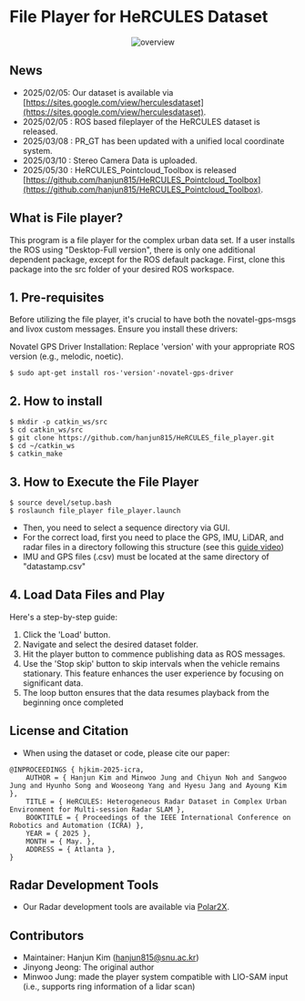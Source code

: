 # File Player for HeRCULES Dataset

 <div align="center">
    
  ![overview](https://github.com/user-attachments/assets/c3b71b0e-3a5f-4c9c-91e3-bc6c23870f03)

 </div>

## News
- 2025/02/05: Our dataset is available via [https://sites.google.com/view/herculesdataset](https://sites.google.com/view/herculesdataset).
- 2025/02/05 : ROS based fileplayer of the HeRCULES dataset is released.
- 2025/03/08 : PR_GT has been updated with a unified local coordinate system.
- 2025/03/10 : Stereo Camera Data is uploaded.
- 2025/05/30 : HeRCULES_Pointcloud_Toolbox is released [https://github.com/hanjun815/HeRCULES_Pointcloud_Toolbox](https://github.com/hanjun815/HeRCULES_Pointcloud_Toolbox).
  
## What is File player?
This program is a file player for the complex urban data set. If a user installs the ROS using "Desktop-Full version", there is only one additional dependent package, except for the ROS default package. First, clone this package into the src folder of your desired ROS workspace.

## 1. Pre-requisites
Before utilizing the file player, it's crucial to have both the novatel-gps-msgs and livox custom messages. Ensure you install these drivers:

Novatel GPS Driver Installation:
Replace 'version' with your appropriate ROS version (e.g., melodic, noetic).
```
$ sudo apt-get install ros-'version'-novatel-gps-driver
```

## 2. How to install
```
$ mkdir -p catkin_ws/src
$ cd catkin_ws/src
$ git clone https://github.com/hanjun815/HeRCULES_file_player.git
$ cd ~/catkin_ws
$ catkin_make
```

## 3. How to Execute the File Player

```
$ source devel/setup.bash
$ roslaunch file_player file_player.launch
```
- Then, you need to select a sequence directory via GUI.
- For the correct load, first you need to place the GPS, IMU, LiDAR, and radar files in a directory following this structure (see this [guide video](https://youtu.be/uU-FC-GmHXA?t=45)) 
- IMU and GPS files (.csv) must be located at the same directory of "datastamp.csv"

## 4. Load Data Files and Play
Here's a step-by-step guide:

1. Click the 'Load' button.
2. Navigate and select the desired dataset folder.
3. Hit the player button to commence publishing data as ROS messages.
4. Use the 'Stop skip' button to skip intervals when the vehicle remains stationary. This feature enhances the user experience by focusing on significant data.
5. The loop button ensures that the data resumes playback from the beginning once completed

## License and Citation
- When using the dataset or code, please cite our paper:
```
@INPROCEEDINGS { hjkim-2025-icra,
    AUTHOR = { Hanjun Kim and Minwoo Jung and Chiyun Noh and Sangwoo Jung and Hyunho Song and Wooseong Yang and Hyesu Jang and Ayoung Kim },
    TITLE = { HeRCULES: Heterogeneous Radar Dataset in Complex Urban Environment for Multi-session Radar SLAM },
    BOOKTITLE = { Proceedings of the IEEE International Conference on Robotics and Automation (ICRA) },
    YEAR = { 2025 },
    MONTH = { May. },
    ADDRESS = { Atlanta },
}
```

## Radar Development Tools
- Our Radar development tools are available via [Polar2X](https://github.com/hanjun815/Polar2X).

## Contributors
- Maintainer: Hanjun Kim (hanjun815@snu.ac.kr)
- Jinyong Jeong: The original author
- Minwoo Jung: made the player system compatible with LIO-SAM input (i.e., supports ring information of a lidar scan)


